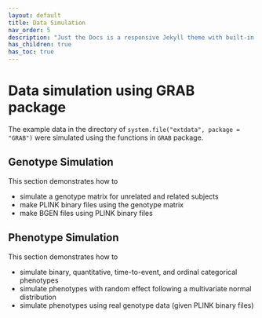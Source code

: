 ```yaml
---
layout: default
title: Data Simulation 
nav_order: 5
description: "Just the Docs is a responsive Jekyll theme with built-in search that is easily customizable and hosted on GitHub Pages."
has_children: true
has_toc: true
---
```


# Data simulation using GRAB package

The example data in the directory of ```system.file("extdata", package = "GRAB")``` were simulated using the functions in ```GRAB``` package. 

## Genotype Simulation

This section demonstrates how to 
- simulate a genotype matrix for unrelated and related subjects
- make PLINK binary files using the genotype matrix
- make BGEN files using PLINK binary files

## Phenotype Simulation

This section demonstrates how to 
- simulate binary, quantitative, time-to-event, and ordinal categorical phenotypes
- simulate phenotypes with random effect following a multivariate normal distribution
- simulate phenotypes using real genotype data (given PLINK binary files)

